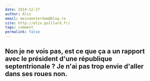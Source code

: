 ```yaml
---
date: 2014-12-17
author: Alix
email: meinamsterdam@blog.re
site: http://alix.guillard.fr/
tags: comment
permalink: false
---
```


Non je ne vois pas, est ce que ça a un rapport avec le président d'une république septentrionale ? Je n'ai pas trop envie d'aller dans ses roues non.<br />
---